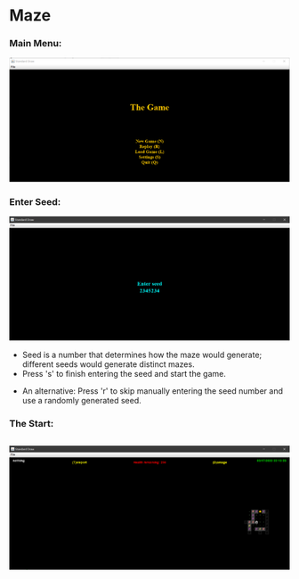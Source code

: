 # Maze

### Main Menu:
![Main Menu](https://github.com/alexxuyaowen/maze/blob/master/Maze/Demo/main.PNG)


### Enter Seed:
![seed](https://github.com/alexxuyaowen/maze/blob/master/Maze/Demo/seed.PNG)
- Seed is a number that determines how the maze would generate; different seeds would generate distinct mazes.
- Press 's' to finish entering the seed and start the game.
* An alternative: Press 'r' to skip manually entering the seed number and use a randomly generated seed.


### The Start:
![start](https://github.com/alexxuyaowen/maze/blob/master/Maze/Demo/start.PNG)
- 
